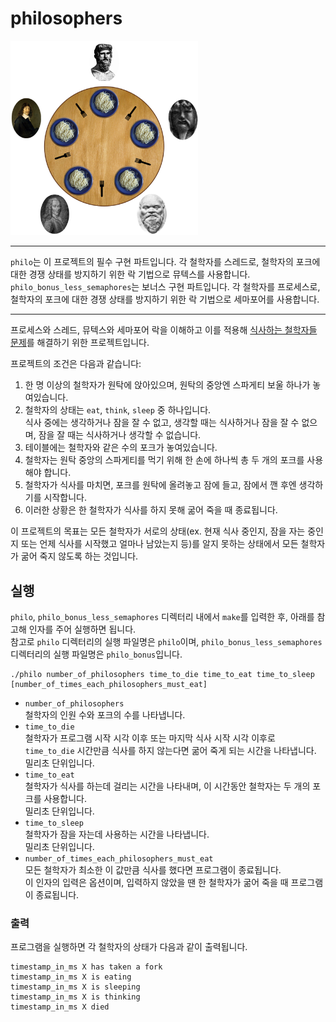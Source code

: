 # philosophers

<p float="left">
  <img src="./assets/An_illustration_of_the_dining_philosophers_problem.png" width="300" />
</p>

---

`philo`는 이 프로젝트의 필수 구현 파트입니다. 각 철학자를 스레드로, 철학자의 포크에 대한 경쟁 상태를 방지하기 위한 락 기법으로 뮤텍스를 사용합니다.  
`philo_bonus_less_semaphores`는 보너스 구현 파트입니다. 각 철학자를 프로세스로, 철학자의 포크에 대한 경쟁 상태를 방지하기 위한 락 기법으로 세마포어를 사용합니다.

---

프로세스와 스레드, 뮤텍스와 세마포어 락을 이해하고 이를 적용해 [식사하는 철학자들 문제](https://en.wikipedia.org/wiki/Dining_philosophers_problem)를 해결하기 위한 프로젝트입니다.

프로젝트의 조건은 다음과 같습니다:

1. 한 명 이상의 철학자가 원탁에 앉아있으며, 원탁의 중앙엔 스파게티 보울 하나가 놓여있습니다.
2. 철학자의 상태는 `eat`, `think`, `sleep` 중 하나입니다.  
   식사 중에는 생각하거나 잠을 잘 수 없고, 생각할 때는 식사하거나 잠을 잘 수 없으며, 잠을 잘 때는 식사하거나 생각할 수 없습니다.
3. 테이블에는 철학자와 같은 수의 포크가 놓여있습니다.
4. 철학자는 원탁 중앙의 스파게티를 먹기 위해 한 손에 하나씩 총 두 개의 포크를 사용해야 합니다.
5. 철학자가 식사를 마치면, 포크를 원탁에 올려놓고 잠에 들고, 잠에서 깬 후엔 생각하기를 시작합니다.
6. 이러한 상황은 한 철학자가 식사를 하지 못해 굶어 죽을 때 종료됩니다.

이 프로젝트의 목표는 모든 철학자가 서로의 상태(ex. 현재 식사 중인지, 잠을 자는 중인지 또는 언제 식사를 시작했고 얼마나 남았는지 등)를 알지 못하는 상태에서 모든 철학자가 굶어 죽지 않도록 하는 것입니다.

## 실행

`philo`, `philo_bonus_less_semaphores` 디렉터리 내에서 `make`를 입력한 후, 아래를 참고해 인자를 주어 실행하면 됩니다.  
참고로 `philo` 디렉터리의 실행 파일명은 `philo`이며, `philo_bonus_less_semaphores` 디렉터리의 실행 파일명은 `philo_bonus`입니다.

```shell
./philo number_of_philosophers time_to_die time_to_eat time_to_sleep [number_of_times_each_philosophers_must_eat]
```

- `number_of_philosophers`  
  철학자의 인원 수와 포크의 수를 나타냅니다.
- `time_to_die`  
  철학자가 프로그램 시작 시각 이후 또는 마지막 식사 시작 시각 이후로 `time_to_die` 시간만큼 식사를 하지 않는다면 굶어 죽게 되는 시간을 나타냅니다.  
  밀리초 단위입니다.
- `time_to_eat`  
  철학자가 식사를 하는데 걸리는 시간을 나타내며, 이 시간동안 철학자는 두 개의 포크를 사용합니다.  
  밀리초 단위입니다.
- `time_to_sleep`  
  철학자가 잠을 자는데 사용하는 시간을 나타냅니다.  
  밀리초 단위입니다.
- `number_of_times_each_philosophers_must_eat`  
  모든 철학자가 최소한 이 값만큼 식사를 했다면 프로그램이 종료됩니다.  
  이 인자의 입력은 옵션이며, 입력하지 않았을 땐 한 철학자가 굶어 죽을 때 프로그램이 종료됩니다.

### 출력

프로그램을 실행하면 각 철학자의 상태가 다음과 같이 출력됩니다.

```shell
timestamp_in_ms X has taken a fork
timestamp_in_ms X is eating
timestamp_in_ms X is sleeping
timestamp_in_ms X is thinking
timestamp_in_ms X died
```

